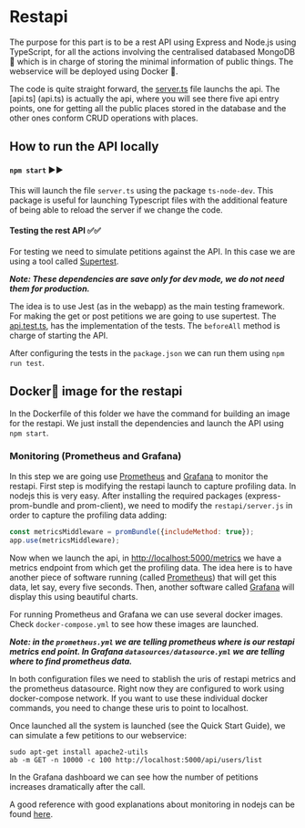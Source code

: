 # Restapi
The purpose for this part is to be a rest API using Express and Node.js using TypeScript, for 
all the actions involving the centralised databased MongoDB :leaves: which is in charge of 
storing the minimal information of public things. The 
webservice will be deployed using Docker :whale2:.
     
The code is quite straight forward, the [server.ts](server.ts) file launchs the api. The [api.ts]
(api.ts) is actually the api, where you will see there five api entry points, one for getting 
all the public places stored in the database and the other ones conform CRUD operations with places.

## How to run the API locally
#### `npm start` :arrow_forward::arrow_forward:
This will launch the file `server.ts` using the package `ts-node-dev`. This package is useful for launching Typescript files with the additional feature of being able to reload the server if we change the code.

#### Testing the rest API :white_check_mark::white_check_mark:
For testing we need to simulate petitions against the API. In this case we are using a tool called [Supertest](https://www.npmjs.com/package/supertest).

***Note: These dependencies are save only for dev mode, we do not need them for production.***

The idea is to use Jest (as in the webapp) as the main testing framework. For making the get or post petitions we are going to use supertest. The [api.test.ts](tests/api.test.ts), has the implementation of the tests. The `beforeAll` method is charge of starting the API.

After configuring the tests in the `package.json` we can run them using `npm run test`.

## Docker:whale2: image for the restapi
In the Dockerfile of this folder we have the command for building an image for the restapi. We just install the dependencies and launch the API using `npm start`.

### Monitoring (Prometheus and Grafana)
In this step we are going use [Prometheus](https://prometheus.io/) and [Grafana](https://grafana.com/) to monitor the restapi. First step is modifying the restapi launch to capture profiling data. In nodejs this is very easy. After installing the required packages (express-prom-bundle and prom-client), we need to modify the `restapi/server.js` in order to capture the profiling data adding:
```javascript
const metricsMiddleware = promBundle({includeMethod: true});
app.use(metricsMiddleware);
```
Now when we launch the api, in [http://localhost:5000/metrics](http://localhost:5000/metrics) we have a metrics endpoint from which get the profiling data. The idea here is to have another piece of software running (called [Prometheus](https://prometheus.io/)) that will get this data, let say, every five seconds. Then, another software called [Grafana](https://grafana.com/) will display this using beautiful charts.

For running Prometheus and Grafana we can use several docker images. Check `docker-compose.yml` to see how these images are launched. 

***Note: in the `prometheus.yml` we are telling prometheus where is our restapi metrics end 
point. In Grafana `datasources/datasource.yml` we are telling where to find prometheus data.***

In both configuration files we need to stablish the uris of restapi metrics and the 
prometheus datasource. Right now they are configured to work using docker-compose network. If 
you want to use these individual docker commands, you need to change these uris to point to 
localhost.

Once launched all the system is launched (see the Quick Start Guide), we can simulate a few petitions to our webservice:

```
sudo apt-get install apache2-utils
ab -m GET -n 10000 -c 100 http://localhost:5000/api/users/list
```
In the Grafana dashboard we can see how the number of petitions increases dramatically after the call.

A good reference with good explanations about monitoring in nodejs can be found [here](https://github.com/coder-society/nodejs-application-monitoring-with-prometheus-and-grafana).